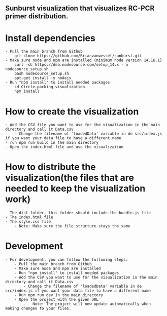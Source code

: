## Sunburst visualization that visualizes RC-PCR primer distribution.


# Install dependencies
    - Pull the main branch from Github
        git clone https://github.com/Brianvanwessel/sunburst.git
    - Make sure node and npm are installed (minimum node version 14.16.1)
        curl -sL https://deb.nodesource.com/setup_14.x - o nodesource_setup.sh
        bash nodesource_setup.sh
        apt-get install -y nodejs     
    - Run "npm install" to install needed packages
        cd Circle-packing-visualization
        npm install


# How to create the visualization
    - Add the CSV file you want to use for the visualization in the main directory and call it Data.csv
        - Change the filename of 'loadedData' variable in de src/index.js if you want your data file to have a different name
    - run npm run build in the main directory
    - Open the index.html file and use the visualization

# How to distribute the visualization(the files that are needed to keep the visualization work)
    - The dist folder, this folder should include the bundle.js file
    - The index.html file
    - The style.css file
        - Note: Make sure the file structure stays the same

# Development
    - For development, you can follow the following steps:
        - Pull the main branch from Github
        - Make sure node and npm are installed
        - Run "npm install" to install needed packages
        - Add the CSV you want to use for the visualization in the main directory and call it Data.csv
            - Change the filename of 'loadedData' variable in de src/index.js if you want your data file to have a different name
        - Run npm run dev in the main directory
        - Open the project with the given URL
            -   Note: The project will now update automatically when making changes to your files.
